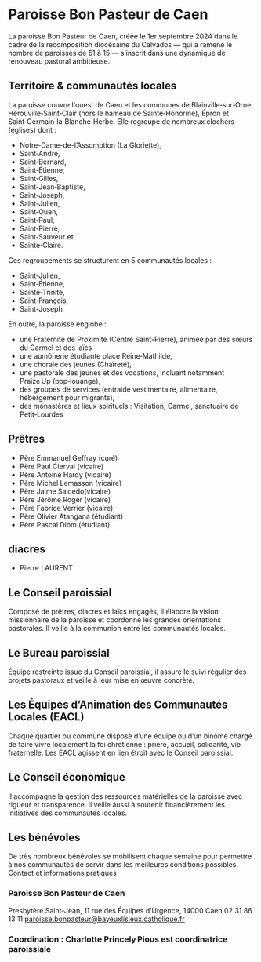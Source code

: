 # Paroisse Bon Pasteur de Caen 
La paroisse Bon Pasteur de Caen, créée le 1er septembre 2024 dans le cadre de la recomposition diocésaine du Calvados — qui a ramené le nombre de paroisses de 51 à 15 — s’inscrit dans une dynamique de renouveau pastoral ambitieuse.

## Territoire & communautés locales
La paroisse couvre l'ouest de Caen et les communes de Blainville‑sur‑Orne, Hérouville‑Saint‑Clair (hors le hameau de Sainte‑Honorine), Épron et Saint‑Germain‑la‑Blanche‑Herbe.
Elle regroupe de nombreux clochers (églises) dont : 
* Notre-Dame-de-l’Assomption (La Gloriette), 
* Saint‑André,
* Saint‑Bernard,
* Saint‑Étienne,
* Saint‑Gilles,
* Saint‑Jean‑Baptiste,
* Saint‑Joseph,
* Saint‑Julien,
* Saint‑Ouen,
* Saint‑Paul,
* Saint‑Pierre,
* Saint‑Sauveur et
* Sainte‑Claire.

Ces regroupements se structurent en 5 communautés locales : 
* Saint‑Julien, 
* Saint‑Étienne, 
* Sainte‑Trinité, 
* Saint‑François, 
* Saint‑Joseph 

En outre, la paroisse englobe :

* une Fraternité de Proximité (Centre Saint-Pierre), animée par des sœurs du Carmel et des laïcs
* une aumônerie étudiante place Reine‑Mathilde,
* une chorale des jeunes (Chaïreté),
* une pastorale des jeunes et des vocations, incluant notamment Praize Up (pop‑louange),
* des groupes de services (entraide vestimentaire, alimentaire, hébergement pour migrants),
* des monastères et lieux spirituels : Visitation, Carmel, sanctuaire de Petit‑Lourdes 

## Prêtres 
* Père Emmanuel Geffray (curé)
* Père Paul Clerval (vicaire)
* Père Antoine Hardy (vicaire)
* Père Michel Lemasson (vicaire)
* Père Jaime Salcedo(vicaire)
* Père Jérôme Roger (vicaire)
* Père Fabrice Verrier (vicaire)
* Père Olivier Atangana (étudiant)
* Pére Pascal Diom (étudiant)
  
## diacres 
* Pierre LAURENT

## Le Conseil paroissial
Composé de prêtres, diacres et laïcs engagés, il élabore la vision missionnaire de la paroisse et coordonne les grandes orientations pastorales. Il veille à la communion entre les communautés locales.

## Le Bureau paroissial
Équipe restreinte issue du Conseil paroissial, il assure le suivi régulier des projets pastoraux et veille à leur mise en œuvre concrète.

## Les Équipes d’Animation des Communautés Locales (EACL)
Chaque quartier ou commune dispose d’une équipe ou d’un binôme chargé de faire vivre localement la foi chrétienne : prière, accueil, solidarité, vie fraternelle. Les EACL agissent en lien étroit avec le Conseil paroissial.

## Le Conseil économique
Il accompagne la gestion des ressources matérielles de la paroisse avec rigueur et transparence. Il veille aussi à soutenir financièrement les initiatives des communautés locales.

## Les bénévoles
De très nombreux bénévoles se mobilisent chaque semaine pour permettre à nos communautés de servir dans les meilleures conditions possibles.
Contact et informations pratiques

### Paroisse Bon Pasteur de Caen
Presbytère Saint-Jean, 11 rue des Équipes d’Urgence, 14000 Caen
02 31 86 13 11
paroisse.bonpasteur@bayeuxlisieux.catholique.fr

### Coordination : Charlotte Princely Pious est coordinatrice paroissiale
